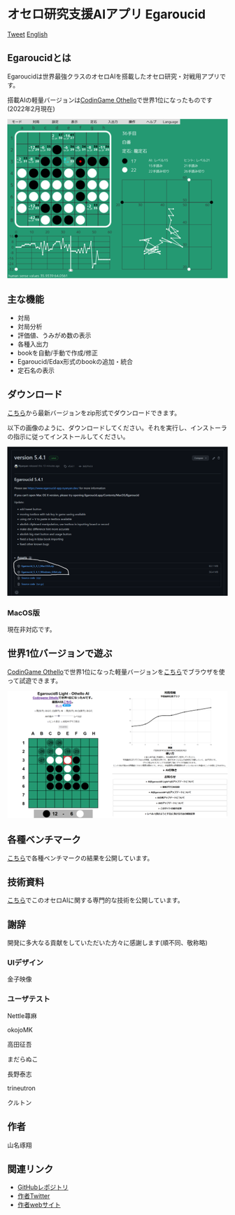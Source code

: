 # オセロ研究支援AIアプリ Egaroucid

<a href="https://twitter.com/share?ref_src=twsrc%5Etfw" class="twitter-share-button" data-text="最強レベルAI搭載オセロ研究支援ソフト" data-url="https://www.egaroucid-app.nyanyan.dev/" data-hashtags="egaroucid" data-related="takuto_yamana,Nyanyan_Cube" data-show-count="false">Tweet</a><script async src="https://platform.twitter.com/widgets.js" charset="utf-8"></script> <a href=./../en/>English</a>

## Egaroucidとは

Egaroucidは世界最強クラスのオセロAIを搭載したオセロ研究・対戦用アプリです。

搭載AIの軽量バージョンは[CodinGame Othello](https://www.codingame.com/multiplayer/bot-programming/othello-1/leaderboard)で世界1位になったものです(2022年2月現在)

![画面例](./../img/app_ja.png)

 

## 主な機能

* 対局
* 対局分析
* 評価値、うみがめ数の表示
* 各種入出力
* bookを自動/手動で作成/修正
* Egaroucid/Edax形式のbookの追加・統合
* 定石名の表示



## ダウンロード

[こちら](https://github.com/Nyanyan/Egaroucid/releases/)から最新バージョンをzip形式でダウンロードできます。

以下の画像のように、ダウンロードしてください。それを実行し、インストーラの指示に従ってインストールしてください。

![ダウンロード](./../img/download.png)



### MacOS版

現在非対応です。



## 世界1位バージョンで遊ぶ

[CodinGame Othello](https://www.codingame.com/multiplayer/bot-programming/othello-1/leaderboard)で世界1位になった軽量バージョンを[こちら](https://www.egaroucid.nyanyan.dev/)でブラウザを使って試遊できます。

![世界1位バージョン](./../img/egaroucid_light.png)



## 各種ベンチマーク

[こちら](./../benchmark/)で各種ベンチマークの結果を公開しています。



## 技術資料

[こちら](./../technology/)でこのオセロAIに関する専門的な技術を公開しています。



## 謝辞

開発に多大なる貢献をしていただいた方々に感謝します(順不同、敬称略)

### UIデザイン

金子映像

### ユーザテスト

Nettle蕁麻

okojoMK

高田征吾

まだらぬこ

長野泰志

trineutron

クルトン



## 作者

山名琢翔



## 関連リンク

* [GitHubレポジトリ](https://github.com/Nyanyan/Egaroucid)
* [作者Twitter](https://twitter.com/takuto_yamana)
* [作者webサイト](https://nyanyan.github.io/)